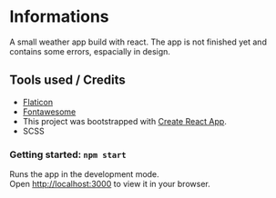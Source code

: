 # Informations

A small weather app build with react.
The app is not finished yet and contains some errors, espacially in design.

## Tools used / Credits

- [Flaticon](https://www.flaticon.com/free-icons/rain)
- [Fontawesome](https://fontawesome.com)
- This project was bootstrapped with [Create React App](https://github.com/facebook/create-react-app).
- SCSS

### Getting started: `npm start`

Runs the app in the development mode.\
Open [http://localhost:3000](http://localhost:3000) to view it in your browser.

